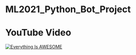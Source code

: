 # ML2021_Python_Bot_Project

# YouTube Video 
[![Everything Is AWESOME](https://yt-embed.herokuapp.com/embed?v=zJnK-CKnmfU&t=1s)](https://www.youtube.com/watch?v=zJnK-CKnmfU&t=1s "Everything Is AWESOME")
